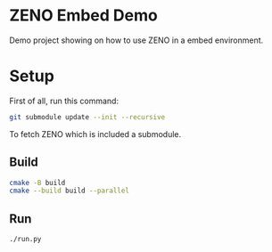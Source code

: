 # ZENO Embed Demo

Demo project showing on how to use ZENO in a embed environment.

# Setup

First of all, run this command:
```bash
git submodule update --init --recursive
```
To fetch ZENO which is included a submodule.

## Build

```bash
cmake -B build
cmake --build build --parallel
```

## Run

```bash
./run.py
```
